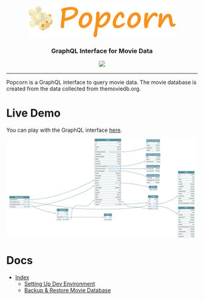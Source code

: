 <p align="center">
  <img alt="logo" src="https://raw.githubusercontent.com/prashantkhandelwal/Popcorn/main/Assets/popcorn.png" />
</p>

<h3 align="center">GraphQL Interface for Movie Data</h3>

<p align="center">
<a href="https://github.com/prashantkhandelwal/Popcorn/actions/workflows/build-main.yml">
<img src="https://github.com/prashantkhandelwal/Popcorn/actions/workflows/build-main.yml/badge.svg"/>
</a>

---

Popcorn is a GraphQL interface to query movie data. The movie database is created from the data collected from themoviedb.org. 

# Live Demo
You can play with the GraphQL interface [here](https://popcorndb.azurewebsites.net/).

![Schema](https://raw.githubusercontent.com/prashantkhandelwal/Popcorn/main/Assets/Schema.png)

# Docs
- [Index](https://github.com/prashantkhandelwal/Popcorn/wiki)
  - [Setting Up Dev Environment](https://github.com/prashantkhandelwal/Popcorn/wiki/Setting-up-dev-environment)
  - [Backup & Restore Movie Database](https://github.com/prashantkhandelwal/Popcorn/wiki/Backup-&-Restore-Movie-Database)
